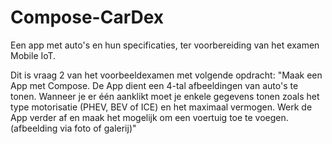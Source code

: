 # Compose-CarDex
Een app met auto's en hun specificaties, ter voorbereiding van het examen Mobile IoT.

Dit is vraag 2 van het voorbeeldexamen met volgende opdracht:
"Maak een App met Compose. De App dient een 4-tal afbeeldingen van auto's te tonen. Wanneer je er één aanklikt moet je enkele gegevens tonen zoals het type motorisatie (PHEV, BEV of ICE) en het maximaal vermogen. Werk de App verder af en maak het mogelijk om een voertuig toe te voegen. (afbeelding via foto of galerij)"
